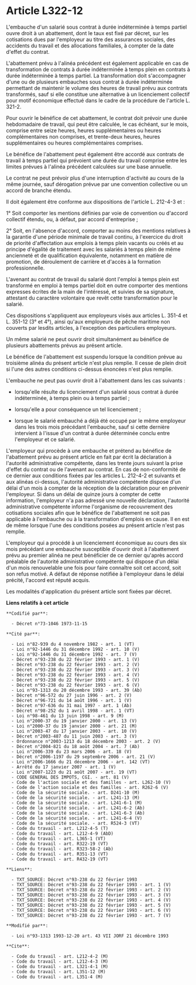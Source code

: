 # Article L322-12

L'embauche d'un salarié sous contrat à durée indéterminée à temps partiel ouvre droit à un abattement, dont le taux est fixé
par décret, sur les cotisations dues par l'employeur au titre des assurances sociales, des accidents du travail et des
allocations familiales, à compter de la date d'effet du contrat.

L'abattement prévu à l'alinéa précédent est également applicable en cas de transformation de contrats à durée indéterminée à
temps plein en contrats à durée indéterminée à temps partiel. La transformation doit s'accompagner d'une ou de plusieurs
embauches sous contrat à durée indéterminée permettant de maintenir le volume des heures de travail prévu aux contrats
transformés, sauf si elle constitue une alternative à un licenciement collectif pour motif économique effectué dans le cadre
de la procédure de l'article L. 321-2.

Pour ouvrir le bénéfice de cet abattement, le contrat doit prévoir une durée hebdomadaire de travail, qui peut être calculée,
le cas échéant, sur le mois, comprise entre seize heures, heures supplémentaires ou heures complémentaires non comprises, et
trente-deux heures, heures supplémentaires ou heures complémentaires comprises.

Le bénéfice de l'abattement peut également être accordé aux contrats de travail à temps partiel qui prévoient une durée du
travail comprise entre les limites prévues à l'alinéa précédent calculées sur une base annuelle.

Le contrat ne peut prévoir plus d'une interruption d'activité au cours de la même journée, sauf dérogation prévue par une
convention collective ou un accord de branche étendu.

Il doit également être conforme aux dispositions de l'article L. 212-4-3 et :

1° Soit comporter les mentions définies par voie de convention ou d'accord collectif étendu, ou, à défaut, par accord
d'entreprise ;

2° Soit, en l'absence d'accord, comporter au moins des mentions relatives à la garantie d'une période minimale de travail
continu, à l'exercice du droit de priorité d'affectation aux emplois à temps plein vacants ou créés et au principe d'égalité
de traitement avec les salariés à temps plein de même ancienneté et de qualification équivalente, notamment en matière de
promotion, de déroulement de carrière et d'accès à la formation professionnelle.

L'avenant au contrat de travail du salarié dont l'emploi à temps plein est transformé en emploi à temps partiel doit en outre
comporter des mentions expresses écrites de la main de l'intéressé, et suivies de sa signature, attestant du caractère
volontaire que revêt cette transformation pour le salarié.

Ces dispositions s'appliquent aux employeurs visés aux articles L. 351-4 et L. 351-12 (3° et 4°), ainsi qu'aux employeurs de
pêche maritime non couverts par lesdits articles, à l'exception des particuliers employeurs.

Un même salarié ne peut ouvrir droit simultanément au bénéfice de plusieurs abattements prévus au présent article.

Le bénéfice de l'abattement est suspendu lorsque la condition prévue au troisième alinéa du présent article n'est plus
remplie. Il cesse de plein droit si l'une des autres conditions ci-dessus énoncées n'est plus remplie.

L'embauche ne peut pas ouvrir droit à l'abattement dans les cas suivants :

- lorsqu'elle résulte du licenciement d'un salarié sous contrat à durée indéterminée, à temps plein ou à temps partiel ;

- lorsqu'elle a pour conséquence un tel licenciement ;

- lorsque le salarié embauché a déjà été occupé par le même employeur dans les trois mois précédant l'embauche, sauf si cette
dernière intervient à l'issue d'un contrat à durée déterminée conclu entre l'employeur et ce salarié.

L'employeur qui procède à une embauche et prétend au bénéfice de l'abattement prévu au présent article en fait par écrit la
déclaration à l'autorité administrative compétente, dans les trente jours suivant la prise d'effet du contrat ou de l'avenant
au contrat. En cas de non-conformité de ce dernier aux conditions fixées par les articles L. 212-4-2 et suivants et aux
alinéas ci-dessus, l'autorité administrative compétente dispose d'un délai d'un mois à compter de la réception de la
déclaration pour en prévenir l'employeur. Si dans un délai de quinze jours à compter de cette information, l'employeur n'a
pas adressé une nouvelle déclaration, l'autorité administrative compétente informe l'organisme de recouvrement des
cotisations sociales afin que le bénéfice de l'abattement ne soit pas applicable à l'embauche ou à la transformation
d'emplois en cause. Il en est de même lorsque l'une des conditions posées au présent article n'est pas remplie.

L'employeur qui a procédé à un licenciement économique au cours des six mois précédant une embauche susceptible d'ouvrir
droit à l'abattement prévu au premier alinéa ne peut bénéficier de ce dernier qu'après accord préalable de l'autorité
administrative compétente qui dispose d'un délai d'un mois renouvelable une fois pour faire connaître soit cet accord, soit
son refus motivé. A défaut de réponse notifiée à l'employeur dans le délai précité, l'accord est réputé acquis.

Les modalités d'application du présent article sont fixées par décret.

**Liens relatifs à cet article**

	**Codifié par**:

	  - Décret n°73-1046 1973-11-15

	**Cité par**:

	  - Loi n°82-939 du 4 novembre 1982 - art. 1 (VT)
	  - Loi n°92-1446 du 31 décembre 1992 - art. 10 (V)
	  - Loi n°92-1446 du 31 décembre 1992 - art. 7 (V)
	  - Décret n°93-238 du 22 février 1993 - art. 1 (V)
	  - Décret n°93-238 du 22 février 1993 - art. 2 (V)
	  - Décret n°93-238 du 22 février 1993 - art. 3 (V)
	  - Décret n°93-238 du 22 février 1993 - art. 4 (V)
	  - Décret n°93-238 du 22 février 1993 - art. 5 (V)
	  - Décret n°93-238 du 22 février 1993 - art. 6 (V)
	  - Loi n°93-1313 du 20 décembre 1993 - art. 39 (Ab)
	  - Décret n°96-572 du 27 juin 1996 - art. 2 (V)
	  - Décret n°96-721 du 14 août 1996 - art. 1 (V)
	  - Décret n°97-636 du 31 mai 1997 - art. 1 (Ab)
	  - Décret n°98-252 du 1 avril 1998 - art. 1 (VT)
	  - Loi n°98-461 du 13 juin 1998 - art. 9 (M)
	  - Loi n°2000-37 du 19 janvier 2000 - art. 13 (V)
	  - Loi n°2000-37 du 19 janvier 2000 - art. 21 (M)
	  - Loi n°2003-47 du 17 janvier 2003 - art. 10 (V)
	  - Décret n°2003-487 du 11 juin 2003 - art. 3 (V)
	  - Ordonnance n°2003-1213 du 18 décembre 2003 - art. 2 (V)
	  - Décret n°2004-821 du 18 août 2004 - art. 7 (Ab)
	  - Loi n°2006-339 du 23 mars 2006 - art. 18 (V)
	  - Décret n°2006-1197 du 29 septembre 2006 - art. 21 (V)
	  - Loi n°2006-1666 du 21 décembre 2006 - art. 142 (VT)
	  - Arrêté du 17 janvier 2007 - art. 1 (V)
	  - Loi n°2007-1223 du 21 août 2007 - art. 19 (VT)
	  - CODE GENERAL DES IMPOTS, CGI. - art. 81 (V)
	  - Code de l'action sociale et des familles - art. L262-10 (V)
	  - Code de l'action sociale et des familles - art. R262-6 (V)
	  - Code de la sécurité sociale. - art. D241-10 (M)
	  - Code de la sécurité sociale. - art. L241-13 (M)
	  - Code de la sécurité sociale. - art. L241-6-1 (M)
	  - Code de la sécurité sociale. - art. L241-6-2 (Ab)
	  - Code de la sécurité sociale. - art. L241-6-3 (Ab)
	  - Code de la sécurité sociale. - art. L241-6-4 (V)
	  - Code de la sécurité sociale. - art. R524-3 (VT)
	  - Code du travail - art. L212-4-5 (T)
	  - Code du travail - art. L212-4-9 (AbD)
	  - Code du travail - art. L365-1 (VT)
	  - Code du travail - art. R322-19 (VT)
	  - Code du travail - art. R323-58-2 (Ab)
	  - Code du travail - art. R351-13 (VT)
	  - Code du travail - art. R432-19 (VT)

	**Liens**:

	  - TXT_SOURCE: Décret n°93-238 du 22 février 1993
	  - TXT_SOURCE: Décret n°93-238 du 22 février 1993 - art. 1 (V)
	  - TXT_SOURCE: Décret n°93-238 du 22 février 1993 - art. 2 (V)
	  - TXT_SOURCE: Décret n°93-238 du 22 février 1993 - art. 3 (V)
	  - TXT_SOURCE: Décret n°93-238 du 22 février 1993 - art. 4 (V)
	  - TXT_SOURCE: Décret n°93-238 du 22 février 1993 - art. 5 (V)
	  - TXT_SOURCE: Décret n°93-238 du 22 février 1993 - art. 6 (V)
	  - TXT_SOURCE: Décret n°93-238 du 22 février 1993 - art. 7 (V)

	**Modifié par**:

	  - Loi n°93-1313 1993-12-20 art. 43 VII JORF 21 décembre 1993

	**Cite**:

	  - Code du travail - art. L212-4-2 (M)
	  - Code du travail - art. L212-4-3 (M)
	  - Code du travail - art. L321-4-1 (M)
	  - Code du travail - art. L351-12 (M)
	  - Code du travail - art. L351-4 (M)
